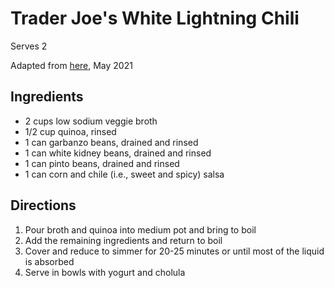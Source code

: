 # Trader Joe's White Lightning Chili

Serves 2

Adapted from [here](https://www.cookingwithtraderjoes.com/white-lightning-chili/), May 2021

## Ingredients

- 2 cups low sodium veggie broth
- 1/2 cup quinoa, rinsed
- 1 can garbanzo beans, drained and rinsed
- 1 can white kidney beans, drained and rinsed
- 1 can pinto beans, drained and rinsed
- 1 can corn and chile (i.e., sweet and spicy) salsa

## Directions

1. Pour broth and quinoa into medium pot and bring to boil
1. Add the remaining ingredients and return to boil
1. Cover and reduce to simmer for 20-25 minutes or until most of the liquid is absorbed
1. Serve in bowls with yogurt and cholula
